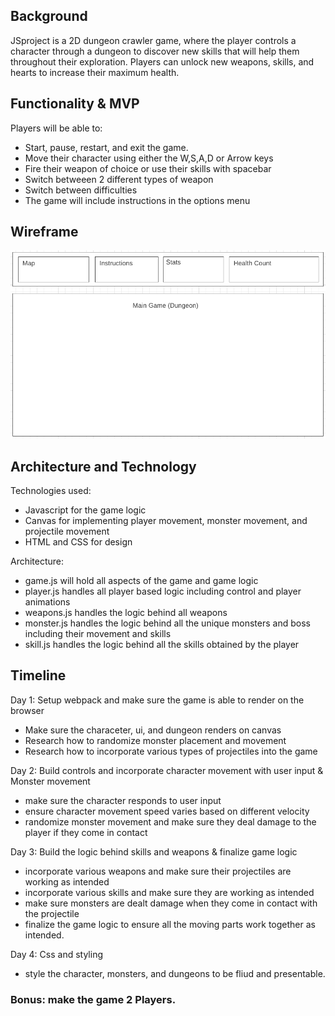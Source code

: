 Background
----------

JSproject is a 2D dungeon crawler game, where the player controls a character through a dungeon to discover new skills that will help them throughout their exploration. Players can unlock new weapons, skills, and hearts to increase their maximum health. 

Functionality & MVP
-------------------

Players will be able to:

* Start, pause, restart, and exit the game.
* Move their character using either the W,S,A,D or Arrow keys
* Fire their weapon of choice or use their skills with spacebar
* Switch betweeen 2 different types of weapon
* Switch between difficulties
* The game will include instructions in the options menu

Wireframe
---------
![alt text](https://github.com/Junghyun2006/JSArcher/blob/main/src/images/WireFrame.png)

Architecture and Technology
-----------------
Technologies used:
  * Javascript for the game logic
  * Canvas for implementing player movement, monster movement, and projectile movement
  * HTML and CSS for design
  
Architecture:
  * game.js will hold all aspects of the game and game logic
  * player.js handles all player based logic including control and player animations
  * weapons.js handles the logic behind all weapons
  * monster.js handles the logic behind all the unique monsters and boss including their movement and skills
  * skill.js handles the logic behind all the skills obtained by the player


Timeline
--------
Day 1: Setup webpack and make sure the game is able to render on the browser
  * Make sure the characeter, ui, and dungeon renders on canvas
  * Research how to randomize monster placement and movement
  * Research how to incorporate various types of projectiles into the game
  
Day 2: Build controls and incorporate character movement with user input & Monster movement 
  * make sure the character responds to user input 
  * ensure character movement speed varies based on different velocity
  * randomize monster movement and make sure they deal damage to the player if they come in contact
  
Day 3: Build the logic behind skills and weapons & finalize game logic
  * incorporate various weapons and make sure their projectiles are working as intended
  * incorporate various skills and make sure they are working as intended
  * make sure monsters are dealt damage when they come in contact with the projectile
  * finalize the game logic to ensure all the moving parts work together as intended. 
  
Day 4: Css and styling
  * style the character, monsters, and dungeons to be fliud and presentable.
  
### Bonus: make the game 2 Players. 
  
  

